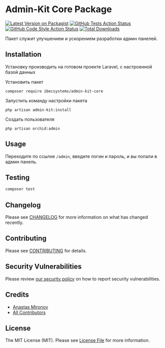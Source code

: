 # Admin-Kit Core Package

[![Latest Version on Packagist](https://img.shields.io/packagist/v/ibecsystems/admin-kit-core.svg?style=flat-square)](https://packagist.org/packages/ibecsystems/admin-kit-core)
[![GitHub Tests Action Status](https://img.shields.io/github/actions/workflow/status/ibecsystems/admin-kit-core/run-tests.yml?branch=1.x&label=tests&style=flat-square)](https://github.com/ibecsystems/admin-kit-core/actions?query=workflow%3Arun-tests+branch%3A1.x)
[![GitHub Code Style Action Status](https://img.shields.io/github/actions/workflow/status/ibecsystems/admin-kit-core/fix-php-code-style-issues.yml?branch=1.x&label=code%20style&style=flat-square)](https://github.com/ibecsystems/admin-kit-core/actions?query=workflow%3A"Fix+PHP+code+style+issues"+branch%3A1.x)
[![Total Downloads](https://img.shields.io/packagist/dt/ibecsystems/admin-kit-core.svg?style=flat-square)](https://packagist.org/packages/ibecsystems/admin-kit-core)

Пакет служит улучшением и ускорением разработки админ панелей.

## Installation

Установку производить на готовом проекте Laravel, с настроенной базой данных

Установить пакет
```shell
composer require ibecsystems/admin-kit-core
```

Запустить команду настройки пакета
```shell
php artisan admin-kit:install
```

Создать пользователя
```shell
php artisan orchid:admin
```

## Usage

Переходите по ссылке `/admin`, введите логин и пароль, и вы попали в админ панель.

## Testing

```bash
composer test
```

## Changelog

Please see [CHANGELOG](CHANGELOG.md) for more information on what has changed recently.

## Contributing

Please see [CONTRIBUTING](CONTRIBUTING.md) for details.

## Security Vulnerabilities

Please review [our security policy](../../security/policy) on how to report security vulnerabilities.

## Credits

- [Anastas Mironov](https://github.com/ast21)
- [All Contributors](../../contributors)

## License

The MIT License (MIT). Please see [License File](LICENSE.md) for more information.
